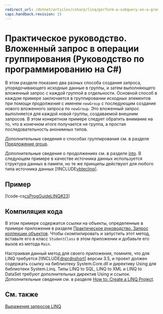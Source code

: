 ```yaml
---
redirect_url: /dotnet/articles/csharp/linq/perform-a-subquery-on-a-grouping-operation
caps.handback.revision: 15
---
```

# Практическое руководство. Вложенный запрос в операции группирования (Руководство по программированию на C#)
В этом разделе показано два разных способа создания запроса, упорядочивающего исходные данные в группы, и затем выполняющего вложенный запрос с каждой группой в отдельности.  Основной способ в каждом примере заключается в группировании исходных элементов при помощи *продолжения* с именем `newGroup` с последующим создание нового вложенного запроса по `newGroup`.  Это вложенный запрос выполняется для каждой новой группы, создаваемой внешним запросов.  В этом конкретном примере следует обратить внимание на то, что в конечном итоге получается не группа, а простая последовательность анонимных типов.  
  
 Дополнительные сведения о способах группирования см. в разделе [Предложение group](../../../csharp/language-reference/keywords/group-clause.md).  
  
 Дополнительные сведения о продолжениях см. в разделе [into](../../../csharp/language-reference/keywords/into.md).  В следующем примере в качестве источника данных используется структура данных в памяти, но те же принципы действуют для любого типа источника данных [!INCLUDE[vbteclinq](../../../csharp/includes/vbteclinq-md.md)].  
  
## Пример  
 [!code-cs[csProgGuideLINQ#23](../../../csharp/programming-guide/arrays/codesnippet/CSharp/how-to-perform-a-subquery-on-a-grouping-operation_1.cs)]  
  
## Компиляция кода  
 В этом примере содержатся ссылки на объекты, определенные в примере приложения в разделе [Практическое руководство. Запрос коллекции объектов](../../../csharp/programming-guide/linq-query-expressions/how-to-query-a-collection-of-objects.md).  Чтобы скомпилировать и запустить этот метод, вставьте его в класс `StudentClass` в этом приложении и добавьте его вызов из метода `Main`.  
  
 Настраивая данный метод для своего приложения, помните, что для LINQ требуется [!INCLUDE[dnprdnshort](../../../csharp/getting-started/includes/dnprdnshort-md.md)] версии 3.5, и проект должен содержать ссылку на библиотеку System.Core.dll и директиву Using для библиотеки System.Linq.  Типы LINQ to SQL, LINQ to XML и LINQ to DataSet требуют дополнительных директив Using и ссылок.  Дополнительные сведения см. в разделе [How to: Create a LINQ Project](../Topic/How%20to:%20Create%20a%20LINQ%20Project.md).  
  
## См. также  
 [Выражения запросов LINQ](../../../csharp/programming-guide/linq-query-expressions/index.md)